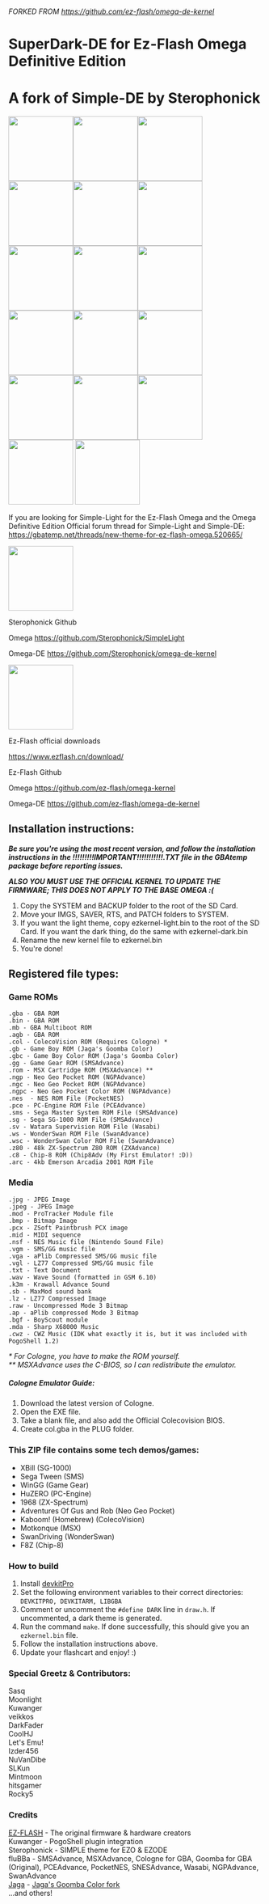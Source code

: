 ###### FORKED FROM https://github.com/ez-flash/omega-de-kernel

# SuperDark-DE for Ez-Flash Omega Definitive Edition
# A fork of Simple-DE by Sterophonick
<img src="https://gbatemp.net/attachments/cart_boot_option-png.447362" width="128"/><img src="https://gbatemp.net/attachments/cheat_list-png.447363" width="128"/><img src="https://gbatemp.net/attachments/cheats_icon-png.447364" width="128"/>
<img src="https://gbatemp.net/attachments/game_list_title_image_off-png.447365" width="128"/><img src="https://gbatemp.net/attachments/game_list_title_image_on-png.447366" width="128"/><img src="https://gbatemp.net/attachments/gb_icon-png.447367" width="128"/>
<img src="https://gbatemp.net/attachments/gba_icon-png.447368" width="128"/><img src="https://gbatemp.net/attachments/gbc_icon-png.447369" width="128"/><img src="https://gbatemp.net/attachments/image_icon-png.447370" width="128"/>
<img src="https://gbatemp.net/attachments/nes_icon-png.447371" width="128"/><img src="https://gbatemp.net/attachments/nor-flash-png.447372" width="128"/><img src="https://gbatemp.net/attachments/plugin_icon-png.447373" width="128"/>
<img src="https://gbatemp.net/attachments/recent_list-png.447374" width="128"/><img src="https://gbatemp.net/attachments/save_icon_esv-png.447375" width="128"/><img src="https://gbatemp.net/attachments/save_icon_rts-png.447376" width="128"/>
<img src="https://gbatemp.net/attachments/settings_a-png.447377" width="128"/>
<img src="https://gbatemp.net/attachments/settings_b-png.447378" width="128"/>

If you are looking for Simple-Light for the Ez-Flash Omega and the Omega Definitive Edition
Official forum thread for Simple-Light and Simple-DE:
https://gbatemp.net/threads/new-theme-for-ez-flash-omega.520665/

<img src="https://gbatemp.net/attachments/457315-1-png.459658" width="128"/>


Sterophonick Github

Omega 
https://github.com/Sterophonick/SimpleLight

Omega-DE
https://github.com/Sterophonick/omega-de-kernel

<img src="https://gbatemp.net/attachments/14646-1-png.459659" width="128"/>

Ez-Flash official downloads

https://www.ezflash.cn/download/

Ez-Flash Github

Omega
https://github.com/ez-flash/omega-kernel

Omega-DE
https://github.com/ez-flash/omega-de-kernel




## Installation instructions:

_**Be sure you're using the most recent version, and follow the installation instructions in the !!!!!!!!!IMPORTANT!!!!!!!!!!!.TXT file in the GBAtemp package before reporting issues.**_

_**ALSO YOU MUST USE THE OFFICIAL KERNEL TO UPDATE THE FIRMWARE; THIS DOES NOT APPLY TO THE BASE OMEGA :(**_

1. Copy the SYSTEM and BACKUP folder to the root of the SD Card.
2. Move your IMGS, SAVER, RTS, and PATCH folders to SYSTEM.
3. If you want the light theme, copy ezkernel-light.bin to the root of the SD Card. If you want the dark thing, do the same with ezkernel-dark.bin
4. Rename the new kernel file to ezkernel.bin
5. You're done!

## Registered file types:
### Game ROMs
    .gba - GBA ROM
    .bin - GBA ROM
    .mb - GBA Multiboot ROM
    .agb - GBA ROM
    .col - ColecoVision ROM (Requires Cologne) *
    .gb - Game Boy ROM (Jaga's Goomba Color)
    .gbc - Game Boy Color ROM (Jaga's Goomba Color)
    .gg - Game Gear ROM (SMSAdvance)
    .rom - MSX Cartridge ROM (MSXAdvance) **
    .ngp - Neo Geo Pocket ROM (NGPAdvance)
    .ngc - Neo Geo Pocket ROM (NGPAdvance)
    .ngpc - Neo Geo Pocket Color ROM (NGPAdvance)
    .nes  - NES ROM File (PocketNES)
    .pce - PC-Engine ROM File (PCEAdvance)
    .sms - Sega Master System ROM File (SMSAdvance)
    .sg - Sega SG-1000 ROM File (SMSAdvance)
    .sv - Watara Supervision ROM File (Wasabi)
    .ws - WonderSwan ROM File (SwanAdvance)
    .wsc - WonderSwan Color ROM File (SwanAdvance)
    .z80 - 48k ZX-Spectrum Z80 ROM (ZXAdvance)
    .c8 - Chip-8 ROM (Chip8Adv (My First Emulator! :D))
    .arc - 4kb Emerson Arcadia 2001 ROM File

### Media
    .jpg - JPEG Image
    .jpeg - JPEG Image
    .mod - ProTracker Module file
    .bmp - Bitmap Image
    .pcx - ZSoft Paintbrush PCX image
    .mid - MIDI sequence
    .nsf - NES Music file (Nintendo Sound File)
    .vgm - SMS/GG music file
    .vga - aPlib Compressed SMS/GG music file
    .vgl - LZ77 Compressed SMS/GG music file
    .txt - Text Document
    .wav - Wave Sound (formatted in GSM 6.10)
    .k3m - Krawall Advance Sound
    .sb - MaxMod sound bank
    .lz - LZ77 Compressed Image
    .raw - Uncompressed Mode 3 Bitmap
    .ap - aPlib compressed Mode 3 Bitmap
    .bgf - BoyScout module
    .mda - Sharp X68000 Music
    .cwz - CWZ Music (IDK what exactly it is, but it was included with PogoShell 1.2)

*\* For Cologne, you have to make the ROM yourself.*\
*\*\* MSXAdvance uses the C-BIOS, so I can redistribute the emulator.*

##### Cologne Emulator Guide:
1. Download the latest version of Cologne.
2. Open the EXE file.
3. Take a blank file, and also add the Official Colecovision BIOS.
4. Create col.gba in the PLUG folder.

### This ZIP file contains some tech demos/games:
* XBill (SG-1000)
* Sega Tween (SMS)
* WinGG (Game Gear)
* HuZERO (PC-Engine)
* 1968 (ZX-Spectrum)
* Adventures Of Gus and Rob (Neo Geo Pocket)
* Kaboom! (Homebrew) (ColecoVision)
* Motkonque (MSX)
* SwanDriving (WonderSwan)
* F8Z (Chip-8)

### How to build 
1. Install [devkitPro](https://devkitpro.org/)
2. Set the following environment variables to their correct directories: `DEVKITPRO, DEVKITARM, LIBGBA`
3. Comment or uncomment the `#define DARK` line in `draw.h`. If uncommented, a dark theme is generated.
4. Run the command `make`. If done successfully, this should give you an `ezkernel.bin` file.
5. Follow the installation instructions above.
4. Update your flashcart and enjoy! :)

### Special Greetz & Contributors:
Sasq\
Moonlight\
Kuwanger\
veikkos\
DarkFader\
CoolHJ\
Let's Emu!\
Izder456\
NuVanDibe\
SLKun\
Mintmoon\
hitsgamer\
Rocky5

### Credits
[EZ-FLASH](https://www.ezflash.cn/) - The original firmware & hardware creators\
Kuwanger - PogoShell plugin integration\
Sterophonick - SIMPLE theme for EZO & EZODE\
fluBBa - SMSAdvance, MSXAdvance, Cologne for GBA, Goomba for GBA (Original), PCEAdvance, PocketNES, SNESAdvance, Wasabi, NGPAdvance, SwanAdvance\
[Jaga](https://github.com/EvilJagaGenius) - [Jaga's Goomba Color fork](https://github.com/EvilJagaGenius/jagoombacolor)\
...and others!
